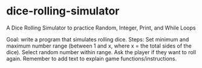 # dice-rolling-simulator
A Dice Rolling Simulator to practice Random, Integer, Print, and While Loops

Goal: write a program that simulates rolling dice. 
Steps: Set minimum and maximum number range (between 1 and x, where x = the total sides of the dice). Select random number within range. Ask the player if they want to roll again. Remember to add text to explain game functions/instructions.
